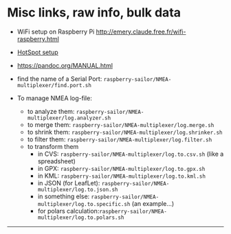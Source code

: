 # Misc links, raw info, bulk data

- WiFi setup on Raspberry Pi <http://emery.claude.free.fr/wifi-raspberry.html>
- [HotSpot setup](./raspberry-sailor/MUX-implementations/NMEA-multiplexer-basic/HOTSPOT.md)
- <https://pandoc.org/MANUAL.html>

- find the name of a Serial Port: `raspberry-sailor/NMEA-multiplexer/find.port.sh`
- To manage NMEA log-file:
    - to analyze them: `raspberry-sailor/NMEA-multiplexer/log.analyzer.sh`
    - to merge them: `raspberry-sailor/NMEA-multiplexer/log.merge.sh`
    - to shrink them: `raspberry-sailor/NMEA-multiplexer/log.shrinker.sh`
    - to filter them: `raspberry-sailor/NMEA-multiplexer/log.filter.sh`
    - to transform them 
      - in CVS: `raspberry-sailor/NMEA-multiplexer/log.to.csv.sh` (like a spreadsheet)
      - in GPX: `raspberry-sailor/NMEA-multiplexer/log.to.gpx.sh`
      - in KML: `raspberry-sailor/NMEA-multiplexer/log.to.kml.sh`
      - in JSON (for LeafLet): `raspberry-sailor/NMEA-multiplexer/log.to.json.sh`
      - in something else: `raspberry-sailor/NMEA-multiplexer/log.to.specific.sh` (an example...)
      - for polars calculation:`raspberry-sailor/NMEA-multiplexer/log.to.polars.sh`

---
